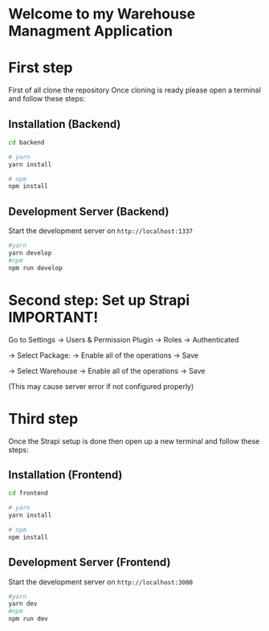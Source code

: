 # Welcome to my Warehouse Managment Application

# First step
First of all clone the repository
Once cloning is ready please open a terminal and follow these steps:

## Installation (Backend)
```bash
cd backend

# yarn
yarn install

# npm
npm install
```

## Development Server (Backend)

Start the development server on `http://localhost:1337`

```bash
#yarn
yarn develop
#npm
npm run develop
```

# Second step: Set up Strapi IMPORTANT!
Go to Settings -> Users & Permission Plugin -> Roles -> Authenticated

-> Select Package:
-> Enable all of the operations
-> Save

-> Select Warehouse
-> Enable all of the operations
-> Save

(This may cause server error if not configured properly)

# Third step
Once the Strapi setup is done then open up a new terminal and follow these steps:

## Installation (Frontend)
```bash
cd frontend

# yarn
yarn install

# npm
npm install
```

## Development Server (Frontend)

Start the development server on `http://localhost:3000`

```bash
#yarn
yarn dev
#npm
npm run dev
```